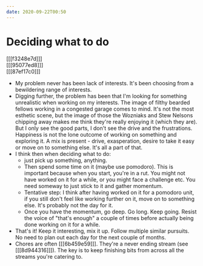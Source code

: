 ```yaml
---
date: 2020-09-22T00:50
---
```


# Deciding what to do

[[[f3248e7d]]]  
[[[95077ed8]]]  
[[[87ef17c0]]]

- My problem never has been lack of interests. It's been choosing from a bewildering range of interests.
- Digging further, the problem has been that I'm looking for something unrealistic when working on my interests. The image of filthy bearded fellows working in a congested garage comes to mind. It's not the most esthetic scene, but the image of those the Wozniaks and Stew Nelsons chipping away makes me think they're really enjoying it (which they are). But I only see the good parts, I don't see the drive and the frustrations. Happiness is not the lone outcome of working on something and exploring it. A mix is present - drive, exasperation, desire to take it easy or move on to something else. It's all a part of that.
- I think then when deciding what to do:
  -  just pick up something, anything. 
  -  Then spend some time on it (maybe use pomodoro). This is important because when you start, you're in a rut. You might not have worked on it for a while, or you might face a challenge etc. You need someway to just stick to it and gather momentum.
  -  Tentative step: I think after having worked on it for a pomodoro unit, if you still don't feel like working further on it, move on to something else. It's probably not the day for it.
  -  Once you have the momentum, go deep. Go long. Keep going. Resist the voice of "that's enough" a couple of times before actually being done working on it for a while.
- That's it! Keep it interesting, mix it up. Follow multiple similar pursuits. No need to plan out each day for the next couple of months.
- Chores are often [[[6b459e59]]]. They're a never ending stream (see [[[8d944316]]]). The key is to keep finishing bits from across all the streams you're catering to.
